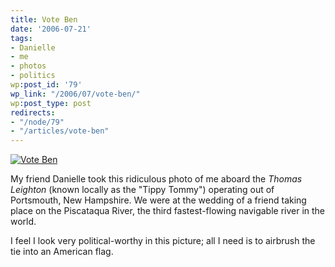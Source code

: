 ```yaml
---
title: Vote Ben
date: '2006-07-21'
tags:
- Danielle
- me
- photos
- politics
wp:post_id: '79'
wp_link: "/2006/07/vote-ben/"
wp:post_type: post
redirects:
- "/node/79"
- "/articles/vote-ben"
---
```


[ ![Vote Ben](http://static.flickr.com/73/194901832_da125ed6ca_m.jpg) ](http://www.flickr.com/photos/bensheldon/194901832/ "Photo Sharing")

My friend Danielle took this ridiculous photo of me aboard the _Thomas Leighton_ (known locally as the "Tippy Tommy") operating out of Portsmouth, New Hampshire. We were at the wedding of a friend taking place on the Piscataqua River, the third fastest-flowing navigable river in the world.

I feel I look very political-worthy in this picture; all I need is to airbrush the tie into an American flag.
